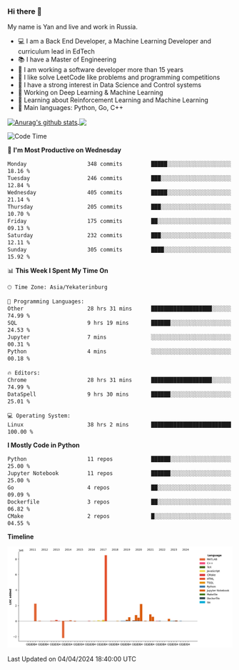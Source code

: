 ### Hi there 👋

My name is Yan and live and work in Russia.

- 💻 I am a Back End Developer, a Machine Learning Developer and curriculum lead in EdTech
- 📚 I have a Master of Engineering
- 🤔 I am working a software developer more than 15 years
- 🌱 I like solve LeetCode like problems and programming competitions
- 📝 I have a strong interest in Data Science and Control systems
- 🔭 Working on Deep Learning & Machine Learning
- 🌱 Learning about Reinforcement Learning and Machine Learning
- 🌟 Main languages: Python, Go, C++

<!--


**yanchick/yanchick** is a ✨ _special_ ✨ repository because its `README.md` (this file) appears on your GitHub profile.

Here are some ideas to get you started:

- I am a self taught Full Stack Developer and a Machine Learning Developer
- 🌱 I’m currently learning ...
- 👯 I’m looking to collaborate on ...
- 🤔 I’m looking for help with ...
- 💬 Ask me about ...
- 📫 How to reach me: ...
- 😄 Pronouns: ...
- ⚡ Fun fact: ...

-->


<a href="https://github.com/anuraghazra/github-readme-stats">
    <img align="center" src="https://github-readme-stats.vercel.app/api?username=yanchick&count_private=true" alt="Anurag's github stats" />
</a>
<a href="https://github.com/anuraghazra/github-readme-stats">
    <img align="center" src="https://github-readme-stats.vercel.app/api/top-langs/?username=yanchick&hide=javascript,html,CSS" />
</a>

<!--START_SECTION:waka-->
![Code Time](http://img.shields.io/badge/Code%20Time-1%2C714%20hrs%2042%20mins-blue)

📅 **I'm Most Productive on Wednesday** 

```text
Monday                   348 commits         █████░░░░░░░░░░░░░░░░░░░░   18.16 % 
Tuesday                  246 commits         ███░░░░░░░░░░░░░░░░░░░░░░   12.84 % 
Wednesday                405 commits         █████░░░░░░░░░░░░░░░░░░░░   21.14 % 
Thursday                 205 commits         ███░░░░░░░░░░░░░░░░░░░░░░   10.70 % 
Friday                   175 commits         ██░░░░░░░░░░░░░░░░░░░░░░░   09.13 % 
Saturday                 232 commits         ███░░░░░░░░░░░░░░░░░░░░░░   12.11 % 
Sunday                   305 commits         ████░░░░░░░░░░░░░░░░░░░░░   15.92 % 
```


📊 **This Week I Spent My Time On** 

```text
🕑︎ Time Zone: Asia/Yekaterinburg

💬 Programming Languages: 
Other                    28 hrs 31 mins      ███████████████████░░░░░░   74.99 % 
SQL                      9 hrs 19 mins       ██████░░░░░░░░░░░░░░░░░░░   24.53 % 
Jupyter                  7 mins              ░░░░░░░░░░░░░░░░░░░░░░░░░   00.31 % 
Python                   4 mins              ░░░░░░░░░░░░░░░░░░░░░░░░░   00.18 % 

🔥 Editors: 
Chrome                   28 hrs 31 mins      ███████████████████░░░░░░   74.99 % 
DataSpell                9 hrs 30 mins       ██████░░░░░░░░░░░░░░░░░░░   25.01 % 

💻 Operating System: 
Linux                    38 hrs 2 mins       █████████████████████████   100.00 % 
```

**I Mostly Code in Python** 

```text
Python                   11 repos            ██████░░░░░░░░░░░░░░░░░░░   25.00 % 
Jupyter Notebook         11 repos            ██████░░░░░░░░░░░░░░░░░░░   25.00 % 
Go                       4 repos             ██░░░░░░░░░░░░░░░░░░░░░░░   09.09 % 
Dockerfile               3 repos             ██░░░░░░░░░░░░░░░░░░░░░░░   06.82 % 
CMake                    2 repos             █░░░░░░░░░░░░░░░░░░░░░░░░   04.55 % 
```



**Timeline**

![Lines of Code chart](https://raw.githubusercontent.com/yanchick/yanchick/main/assets/bar_graph.png)


 Last Updated on 04/04/2024 18:40:00 UTC
<!--END_SECTION:waka-->

